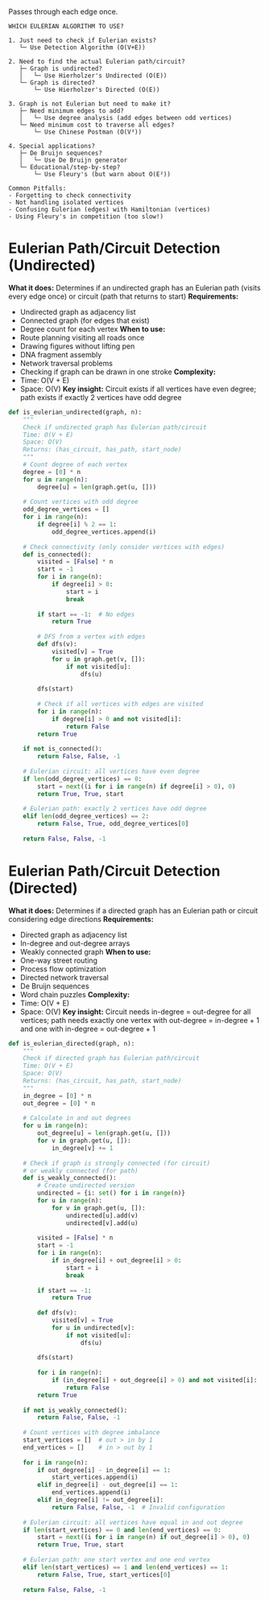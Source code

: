 Passes through each edge once.

```
WHICH EULERIAN ALGORITHM TO USE?

1. Just need to check if Eulerian exists?
   └─ Use Detection Algorithm (O(V+E))

2. Need to find the actual Eulerian path/circuit?
   ├─ Graph is undirected?
   │   └─ Use Hierholzer's Undirected (O(E))
   └─ Graph is directed?
       └─ Use Hierholzer's Directed (O(E))

3. Graph is not Eulerian but need to make it?
   ├─ Need minimum edges to add?
   │   └─ Use degree analysis (add edges between odd vertices)
   └─ Need minimum cost to traverse all edges?
       └─ Use Chinese Postman (O(V³))

4. Special applications?
   ├─ De Bruijn sequences?
   │   └─ Use De Bruijn generator
   └─ Educational/step-by-step?
       └─ Use Fleury's (but warn about O(E²))

Common Pitfalls:
- Forgetting to check connectivity
- Not handling isolated vertices
- Confusing Eulerian (edges) with Hamiltonian (vertices)
- Using Fleury's in competition (too slow!)
```
# Eulerian Path/Circuit Detection (Undirected)
**What it does:** Determines if an undirected graph has an Eulerian path (visits every edge once) or circuit (path that returns to start)
**Requirements:**
- Undirected graph as adjacency list
- Connected graph (for edges that exist)
- Degree count for each vertex
**When to use:**
- Route planning visiting all roads once
- Drawing figures without lifting pen
- DNA fragment assembly
- Network traversal problems
- Checking if graph can be drawn in one stroke
**Complexity:**
- Time: O(V + E)
- Space: O(V)
**Key insight:** Circuit exists if all vertices have even degree; path exists if exactly 2 vertices have odd degree
```python
def is_eulerian_undirected(graph, n):
    """
    Check if undirected graph has Eulerian path/circuit
    Time: O(V + E)
    Space: O(V)
    Returns: (has_circuit, has_path, start_node)
    """
    # Count degree of each vertex
    degree = [0] * n
    for u in range(n):
        degree[u] = len(graph.get(u, []))
    
    # Count vertices with odd degree
    odd_degree_vertices = []
    for i in range(n):
        if degree[i] % 2 == 1:
            odd_degree_vertices.append(i)
    
    # Check connectivity (only consider vertices with edges)
    def is_connected():
        visited = [False] * n
        start = -1
        for i in range(n):
            if degree[i] > 0:
                start = i
                break
        
        if start == -1:  # No edges
            return True
        
        # DFS from a vertex with edges
        def dfs(v):
            visited[v] = True
            for u in graph.get(v, []):
                if not visited[u]:
                    dfs(u)
        
        dfs(start)
        
        # Check if all vertices with edges are visited
        for i in range(n):
            if degree[i] > 0 and not visited[i]:
                return False
        return True
    
    if not is_connected():
        return False, False, -1
    
    # Eulerian circuit: all vertices have even degree
    if len(odd_degree_vertices) == 0:
        start = next((i for i in range(n) if degree[i] > 0), 0)
        return True, True, start
    
    # Eulerian path: exactly 2 vertices have odd degree
    elif len(odd_degree_vertices) == 2:
        return False, True, odd_degree_vertices[0]
    
    return False, False, -1
```
<div class="page-break" style="page-break-before: always;"></div>

# Eulerian Path/Circuit Detection (Directed)
**What it does:** Determines if a directed graph has an Eulerian path or circuit considering edge directions
**Requirements:**
- Directed graph as adjacency list
- In-degree and out-degree arrays
- Weakly connected graph
**When to use:**
- One-way street routing
- Process flow optimization
- Directed network traversal
- De Bruijn sequences
- Word chain puzzles
**Complexity:**
- Time: O(V + E)
- Space: O(V)
**Key insight:** Circuit needs in-degree = out-degree for all vertices; path needs exactly one vertex with out-degree = in-degree + 1 and one with in-degree = out-degree + 1
```python
def is_eulerian_directed(graph, n):
    """
    Check if directed graph has Eulerian path/circuit
    Time: O(V + E)
    Space: O(V)
    Returns: (has_circuit, has_path, start_node)
    """
    in_degree = [0] * n
    out_degree = [0] * n
    
    # Calculate in and out degrees
    for u in range(n):
        out_degree[u] = len(graph.get(u, []))
        for v in graph.get(u, []):
            in_degree[v] += 1
    
    # Check if graph is strongly connected (for circuit)
    # or weakly connected (for path)
    def is_weakly_connected():
        # Create undirected version
        undirected = {i: set() for i in range(n)}
        for u in range(n):
            for v in graph.get(u, []):
                undirected[u].add(v)
                undirected[v].add(u)
        
        visited = [False] * n
        start = -1
        for i in range(n):
            if in_degree[i] + out_degree[i] > 0:
                start = i
                break
        
        if start == -1:
            return True
        
        def dfs(v):
            visited[v] = True
            for u in undirected[v]:
                if not visited[u]:
                    dfs(u)
        
        dfs(start)
        
        for i in range(n):
            if (in_degree[i] + out_degree[i] > 0) and not visited[i]:
                return False
        return True
    
    if not is_weakly_connected():
        return False, False, -1
    
    # Count vertices with degree imbalance
    start_vertices = []  # out > in by 1
    end_vertices = []    # in > out by 1
    
    for i in range(n):
        if out_degree[i] - in_degree[i] == 1:
            start_vertices.append(i)
        elif in_degree[i] - out_degree[i] == 1:
            end_vertices.append(i)
        elif in_degree[i] != out_degree[i]:
            return False, False, -1  # Invalid configuration
    
    # Eulerian circuit: all vertices have equal in and out degree
    if len(start_vertices) == 0 and len(end_vertices) == 0:
        start = next((i for i in range(n) if out_degree[i] > 0), 0)
        return True, True, start
    
    # Eulerian path: one start vertex and one end vertex
    elif len(start_vertices) == 1 and len(end_vertices) == 1:
        return False, True, start_vertices[0]
    
    return False, False, -1
```